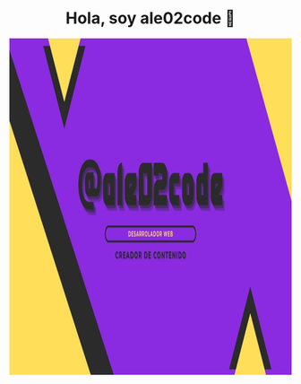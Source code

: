 <div align="center">
  <h1 align="center">Hola, soy ale02code 👋</h1>
</div>
<img src="./banner-github.jpg" height="600px">
